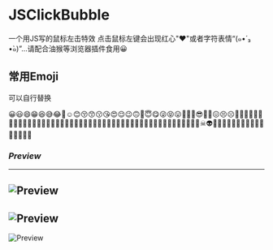 # JSClickBubble
一个用JS写的鼠标左击特效  点击鼠标左键会出现红心"❤"或者字符表情“(๑•́ ₃ •̀๑)”...请配合油猴等浏览器插件食用😀

## 常用Emoji
可以自行替换

😀😃😄😁😆😅😂🤣☺😊😚😙😗😘😍😌😉🙃🙂😇😋😜😝😛🤑🤗🤓😎🤡🤠😖😣☹🙁😕😟😔😞😒😏😫😩😤😠😡😶😐😑😯😦😥😢😨😱😳😵😲😮😧🤤😭😪😴🙄🤔😬🤥🤐💩👺👹👿😈🤕🤒😷🤧🤢👻💀☠👽👾🤖🎃😺😸😹🙏👏🙌👐😾😿🙀😽😼😻

### *Preview*
---

![Preview](https://github.com/djzhao627/JSClickBubble/blob/master/Preview/JSClickBubble.png)
---

![Preview](https://github.com/djzhao627/JSClickBubble/blob/master/Preview/JSClickBubble02.png)
---

![Preview](https://github.com/djzhao627/JSClickBubble/blob/master/Preview/JSClickBubble03.gif)
